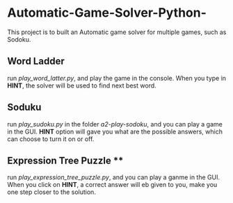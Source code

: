 # Automatic-Game-Solver-Python-
This project is to built an Automatic game solver for multiple games, such as Sodoku.

## Word Ladder

run *play_word_latter.py*, and play the game in the console.
When you type in **HINT**, the solver will be used to find next best word.

## Soduku

run *play_sudoku.py* in the folder *a2-play-sodoku*, and you can play a game in the GUI.
**HINT** option will gave you what are the possible answers, which can choose to turn it on or off.

## Expression Tree Puzzle **

run *play_expression_tree_puzzle.py*, and you can play a ganme in the GUI.
When you click on **HINT**, a correct answer will eb given to you, make you one step closer to the solution.


